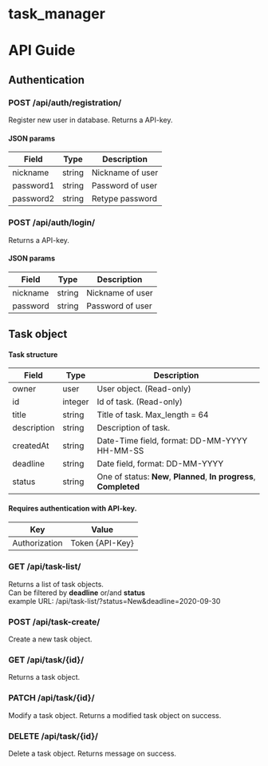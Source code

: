 # task_manager


# API Guide

## Authentication

### POST /api/auth/registration/
Register new user in database. Returns a API-key.

#### JSON params
|Field|Type|Description|
|---------|--------|----------------|
|nickname |string  |Nickname of user|
|password1|string  |Password of user|
|password2|string  |Retype password |

### POST /api/auth/login/
Returns a API-key.

#### JSON params
|Field|Type|Description|
|--------|--------|----------------|
|nickname|string  |Nickname of user|
|password|string  |Password of user|

###

## Task object
#### Task structure
|Field|Type|Description|
|------|-----------------|---------|
|owner      |user    |User object. (Read-only)|
|id         |integer |Id of task. (Read-only)|
|title      |string  |Title of task. Max_length = 64|
|description|string  |Description of task.|
|createdAt  |string  |Date-Time field, format: DD-MM-YYYY HH-MM-SS|
|deadline   |string  |Date field, format: DD-MM-YYYY|
|status     |string  |One of status: **New**, **Planned**, **In progress**, **Completed**|

#### Requires authentication with API-key.
|Key|Value|
|--------|--------|
|Authorization|Token {API-Key}|

### GET /api/task-list/
Returns a list of task objects.  
Can be filtered by **deadline** or/and **status**  
example URL: /api/task-list/?status=New&deadline=2020-09-30

### POST /api/task-create/
Create a new task object.

### GET /api/task/{id}/
Returns a task object.

### PATCH /api/task/{id}/
Modify a task object. Returns a modified task object on success.

### DELETE /api/task/{id}/
Delete a task object. Returns message on success.
